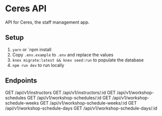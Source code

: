 # Ceres API

API for Ceres, the staff management app.

## Setup

1. `yarn` or `npm install
1. Copy `.env.example` to `.env` and replace the values
1. `knex migrate:latest && knex seed:run` to populate the database
1. `npm run dev` to run locally

## Endpoints

GET /api/v1/instructors
GET /api/v1/instructors/:id
GET /api/v1/workshop-schedules
GET /api/v1/workshop-schedules/:id
GET /api/v1/workshop-schedule-weeks
GET /api/v1/workshop-schedule-weeks/:id
GET /api/v1/workshop-schedule-days
GET /api/v1/workshop-schedule-days/:id
